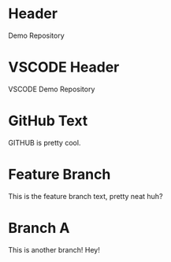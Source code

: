 # Header

Demo Repository

# VSCODE Header

VSCODE Demo Repository

# GitHub Text

GITHUB is pretty cool.

# Feature Branch

This is the feature branch text, pretty neat huh?

# Branch A

This is another branch! Hey!